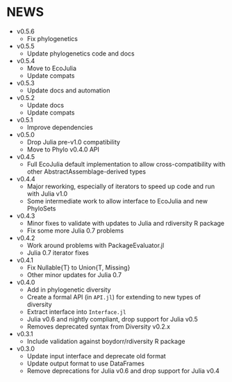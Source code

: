 # NEWS

- v0.5.6
  - Fix phylogenetics
- v0.5.5
  - Update phylogenetics code and docs
- v0.5.4
  - Move to EcoJulia
  - Update compats
- v0.5.3
  - Update docs and automation
- v0.5.2
  - Update docs
  - Update compats
- v0.5.1
  - Improve dependencies
- v0.5.0
  - Drop Julia pre-v1.0 compatibility
  - Move to Phylo v0.4.0 API
- v0.4.5
  - Full EcoJulia default implementation to allow cross-compatibility with other AbstractAssemblage-derived types
- v0.4.4
  - Major reworking, especially of iterators to speed up code and run with Julia v1.0
  - Some intermediate work to allow interface to EcoJulia and new PhyloSets
- v0.4.3
  - Minor fixes to validate with updates to Julia and rdiversity R package
  - Fix some more Julia 0.7 problems
- v0.4.2
  - Work around problems with PackageEvaluator.jl
  - Julia 0.7 iterator fixes
- v0.4.1
  - Fix Nullable{T} to Union{T, Missing}
  - Other minor updates for Julia 0.7
- v0.4.0
  - Add in phylogenetic diversity
  - Create a formal API (in `API.jl`) for extending to new types of diversity
  - Extract interface into `Interface.jl`
  - Julia v0.6 and nightly compliant, drop support for Julia v0.5
  - Removes deprecated syntax from Diversity v0.2.x
- v0.3.1
  - Include validation against boydorr/rdiversity R package
- v0.3.0
  - Update input interface and deprecate old format
  - Update output format to use DataFrames
  - Remove deprecations for Julia v0.6 and drop support for Julia v0.4

